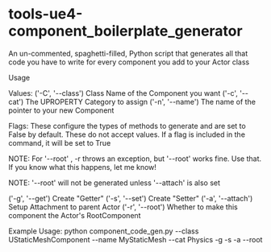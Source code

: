 # tools-ue4-component_boilerplate_generator
An un-commented, spaghetti-filled, Python script that generates all that code you have to 
write for every component you add to your Actor class

Usage

Values:
('-C', '--class') Class Name of the Component you want
('-c', '--cat')  The UPROPERTY Category to assign
('-n', '--name') The name of the pointer to your new Component

Flags:
These configure the types of methods to generate and are set to False by default. 
These do not accept values. If a flag is included in the command, it will be set to True

NOTE: For '--root' , -r throws an exception, but '--root' works fine. Use that. 
  If you know what this happens, let me know! 

NOTE: '--root' will not be generated unless '--attach' is also set

('-g', '--get')   Create "Getter"
('-s', '--set')   Create "Setter"
('-a', '--attach') Setup Attachment to parent Actor
('-r', '--root')  Whether to make this component the Actor's RootComponent

Example Usage:
python component_code_gen.py --class UStaticMeshComponent --name MyStaticMesh --cat Physics -g -s -a --root
